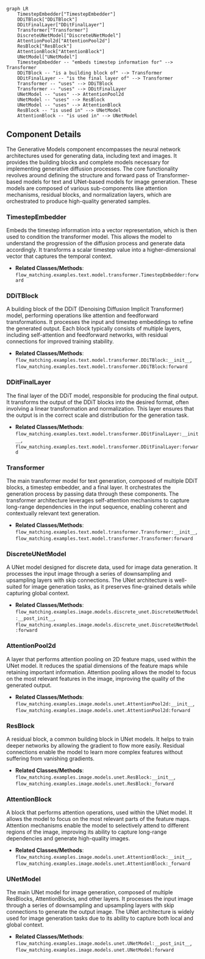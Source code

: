 ```mermaid
graph LR
    TimestepEmbedder["TimestepEmbedder"]
    DDiTBlock["DDiTBlock"]
    DDitFinalLayer["DDitFinalLayer"]
    Transformer["Transformer"]
    DiscreteUNetModel["DiscreteUNetModel"]
    AttentionPool2d["AttentionPool2d"]
    ResBlock["ResBlock"]
    AttentionBlock["AttentionBlock"]
    UNetModel["UNetModel"]
    TimestepEmbedder -- "embeds timestep information for" --> Transformer
    DDiTBlock -- "is a building block of" --> Transformer
    DDitFinalLayer -- "is the final layer of" --> Transformer
    Transformer -- "uses" --> DDiTBlock
    Transformer -- "uses" --> DDitFinalLayer
    UNetModel -- "uses" --> AttentionPool2d
    UNetModel -- "uses" --> ResBlock
    UNetModel -- "uses" --> AttentionBlock
    ResBlock -- "is used in" --> UNetModel
    AttentionBlock -- "is used in" --> UNetModel
```

## Component Details

The Generative Models component encompasses the neural network architectures used for generating data, including text and images. It provides the building blocks and complete models necessary for implementing generative diffusion processes. The core functionality revolves around defining the structure and forward pass of Transformer-based models for text and UNet-based models for image generation. These models are composed of various sub-components like attention mechanisms, residual blocks, and normalization layers, which are orchestrated to produce high-quality generated samples.

### TimestepEmbedder
Embeds the timestep information into a vector representation, which is then used to condition the transformer model. This allows the model to understand the progression of the diffusion process and generate data accordingly. It transforms a scalar timestep value into a higher-dimensional vector that captures the temporal context.
- **Related Classes/Methods**: `flow_matching.examples.text.model.transformer.TimestepEmbedder:forward`

### DDiTBlock
A building block of the DDiT (Denoising Diffusion Implicit Transformer) model, performing operations like attention and feedforward transformations. It processes the input and timestep embeddings to refine the generated output. Each block typically consists of multiple layers, including self-attention and feedforward networks, with residual connections for improved training stability.
- **Related Classes/Methods**: `flow_matching.examples.text.model.transformer.DDiTBlock:__init__`, `flow_matching.examples.text.model.transformer.DDiTBlock:forward`

### DDitFinalLayer
The final layer of the DDiT model, responsible for producing the final output. It transforms the output of the DDiT blocks into the desired format, often involving a linear transformation and normalization. This layer ensures that the output is in the correct scale and distribution for the generation task.
- **Related Classes/Methods**: `flow_matching.examples.text.model.transformer.DDitFinalLayer:__init__`, `flow_matching.examples.text.model.transformer.DDitFinalLayer:forward`

### Transformer
The main transformer model for text generation, composed of multiple DDiT blocks, a timestep embedder, and a final layer. It orchestrates the generation process by passing data through these components. The transformer architecture leverages self-attention mechanisms to capture long-range dependencies in the input sequence, enabling coherent and contextually relevant text generation.
- **Related Classes/Methods**: `flow_matching.examples.text.model.transformer.Transformer:__init__`, `flow_matching.examples.text.model.transformer.Transformer:forward`

### DiscreteUNetModel
A UNet model designed for discrete data, used for image data generation. It processes the input image through a series of downsampling and upsampling layers with skip connections. The UNet architecture is well-suited for image generation tasks, as it preserves fine-grained details while capturing global context.
- **Related Classes/Methods**: `flow_matching.examples.image.models.discrete_unet.DiscreteUNetModel:__post_init__`, `flow_matching.examples.image.models.discrete_unet.DiscreteUNetModel:forward`

### AttentionPool2d
A layer that performs attention pooling on 2D feature maps, used within the UNet model. It reduces the spatial dimensions of the feature maps while retaining important information. Attention pooling allows the model to focus on the most relevant features in the image, improving the quality of the generated output.
- **Related Classes/Methods**: `flow_matching.examples.image.models.unet.AttentionPool2d:__init__`, `flow_matching.examples.image.models.unet.AttentionPool2d:forward`

### ResBlock
A residual block, a common building block in UNet models. It helps to train deeper networks by allowing the gradient to flow more easily. Residual connections enable the model to learn more complex features without suffering from vanishing gradients.
- **Related Classes/Methods**: `flow_matching.examples.image.models.unet.ResBlock:__init__`, `flow_matching.examples.image.models.unet.ResBlock:_forward`

### AttentionBlock
A block that performs attention operations, used within the UNet model. It allows the model to focus on the most relevant parts of the feature maps. Attention mechanisms enable the model to selectively attend to different regions of the image, improving its ability to capture long-range dependencies and generate high-quality images.
- **Related Classes/Methods**: `flow_matching.examples.image.models.unet.AttentionBlock:__init__`, `flow_matching.examples.image.models.unet.AttentionBlock:_forward`

### UNetModel
The main UNet model for image generation, composed of multiple ResBlocks, AttentionBlocks, and other layers. It processes the input image through a series of downsampling and upsampling layers with skip connections to generate the output image. The UNet architecture is widely used for image generation tasks due to its ability to capture both local and global context.
- **Related Classes/Methods**: `flow_matching.examples.image.models.unet.UNetModel:__post_init__`, `flow_matching.examples.image.models.unet.UNetModel:forward`
